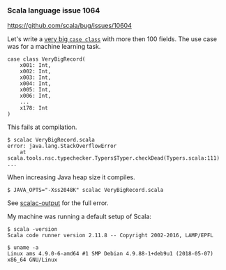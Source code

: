 ### Scala language issue 1064
https://github.com/scala/bug/issues/10604

Let's write a [very big `case class`](VeryBigRecord.scala) with more then 100 fields.
The use case was for a machine learning task.

```
case class VeryBigRecord(
    x001: Int,
    x002: Int,
    x003: Int,
    x004: Int,
    x005: Int,
    x006: Int,
    ...
    x178: Int
)
```

This fails at compilation.
```
$ scalac VeryBigRecord.scala
error: java.lang.StackOverflowError
	at scala.tools.nsc.typechecker.Typers$Typer.checkDead(Typers.scala:111)
...
```

When increasing Java heap size it compiles.
```
$ JAVA_OPTS="-Xss2048K" scalac VeryBigRecord.scala
```

See [scalac-output](scalac-output) for the full error.

My machine was running a default setup of Scala:
```
$ scala -version
Scala code runner version 2.11.8 -- Copyright 2002-2016, LAMP/EPFL

$ uname -a
Linux ams 4.9.0-6-amd64 #1 SMP Debian 4.9.88-1+deb9u1 (2018-05-07) x86_64 GNU/Linux
```
